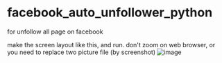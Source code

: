 # facebook_auto_unfollower_python
for unfollow all page on facebook

make the screen layout like this, and run.
don't zoom on web browser, or you need to replace two picture file (by screenshot)
![image](https://github.com/aingez/facebook_auto_unfollower_python/assets/94661535/ea2a8f26-cb2d-4f7c-adaa-c5bb8a89e5ed)
